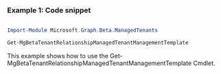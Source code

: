 ### Example 1: Code snippet

```powershell

Import-Module Microsoft.Graph.Beta.ManagedTenants

Get-MgBetaTenantRelationshipManagedTenantManagementTemplate

```
This example shows how to use the Get-MgBetaTenantRelationshipManagedTenantManagementTemplate Cmdlet.

